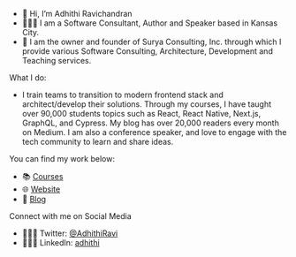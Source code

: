 - 👋 Hi, I’m Adhithi Ravichandran 
- 👩🏻‍💻 I am a Software Consultant, Author and Speaker based in Kansas City. 
- 🌅 I am the owner and founder of Surya Consulting, Inc. through which I provide various Software Consulting, Architecture, Development and Teaching services.

What I do: 
- I train teams to transition to modern frontend stack and architect/develop their solutions. Through my courses, I have taught over 90,000 students topics such as React, React Native, Next.js, GraphQL, and Cypress. My blog has over 20,000 readers every month on Medium. I am also a conference speaker, and love to engage with the tech community to learn and share ideas.

You can find my work below:
- 📚 [Courses](https://app.pluralsight.com/profile/author/adhithi-ravichandran)
- 🌐 [Website](https://adhithiravichandran.com/)
- 📝 [Blog](https://adhithiravi.medium.com/)


Connect with me on Social Media
- 👩🏻‍💻 Twitter: [@AdhithiRavi](https://twitter.com/AdhithiRavi)
- 👩🏻‍💻 LinkedIn: [adhithi](https://www.linkedin.com/in/adhithi/)

<!---
adhithiravi/adhithiravi is a ✨ special ✨ repository because its `README.md` (this file) appears on your GitHub profile.
You can click the Preview link to take a look at your changes.
--->
